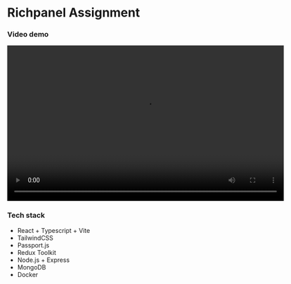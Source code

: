 # Richpanel Assignment

### Video demo

<video width="640" height="360" controls>
<source src="https://jetsetgo-images.s3.ap-south-1.amazonaws.com/Screencast+from+23-02-24+08%3A00%3A02+PM+IST.webm" type="video/webm">
</video>

### Tech stack

- React + Typescript + Vite
- TailwindCSS
- Passport.js
- Redux Toolkit
- Node.js + Express
- MongoDB
- Docker
